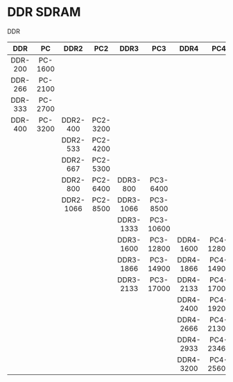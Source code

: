 DDR SDRAM
=========

DDR

|   DDR   |   PC    |   DDR2    |   PC2    |   DDR3    |    PC3    |   DDR4    |    PC4    |
|:-------:|:-------:|:---------:|:--------:|:---------:|:---------:|:---------:|:---------:|
| DDR-200 | PC-1600 |           |          |           |           |           |           |
| DDR-266 | PC-2100 |           |          |           |           |           |           |
| DDR-333 | PC-2700 |           |          |           |           |           |           |
| DDR-400 | PC-3200 | DDR2-400  | PC2-3200 |           |           |           |           |
|         |         | DDR2-533  | PC2-4200 |           |           |           |           |
|         |         | DDR2-667  | PC2-5300 |           |           |           |           |
|         |         | DDR2-800  | PC2-6400 | DDR3-800  | PC3-6400  |           |           |
|         |         | DDR2-1066 | PC2-8500 | DDR3-1066 | PC3-8500  |           |           |
|         |         |           |          | DDR3-1333 | PC3-10600 |           |           |
|         |         |           |          | DDR3-1600 | PC3-12800 | DDR4-1600 | PC4-12800 |
|         |         |           |          | DDR3-1866 | PC3-14900 | DDR4-1866 | PC4-14900 |
|         |         |           |          | DDR3-2133 | PC3-17000 | DDR4-2133 | PC4-17000 |
|         |         |           |          |           |           | DDR4-2400 | PC4-19200 |
|         |         |           |          |           |           | DDR4-2666 | PC4-21300 |
|         |         |           |          |           |           | DDR4-2933 | PC4-23466 |
|         |         |           |          |           |           | DDR4-3200 | PC4-25600 |
